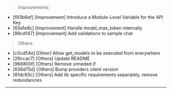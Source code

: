 > Improvements:
- [f93b6ef] [Improvement] Introduce a Module-Level Variable for the API Key
- [63a1e8c] [Improvement] Handle model_max_token internally
- [89cd147] [Improvement] Add validations to sample chat

> Others:
- [c0cd54e] [Other] Allow get_models to be executed from everywhere
- [29ccac7] [Others] Update README
- [968800f] [Others] Remove unneded if
- [636d75d] [Others] Bump providers client version
- [61dc93c] [Others] Add lib specific requirements separately, remove redundancies


---

